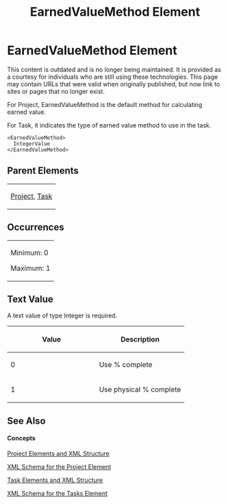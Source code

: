﻿---
title: EarnedValueMethod Element
TOCTitle: EarnedValueMethod Element
ms:assetid: a151ec3f-e5f5-4141-aeaa-c595d57702e8
ms:mtpsurl: https://msdn.microsoft.com/en-us/library/Bb968620(v=office.12)
ms:contentKeyID: 13188311
ms.date: 05/05/2014
mtps_version: v=office.12
f1_keywords:
- EarnedValueMethod element
---

# EarnedValueMethod Element

This content is outdated and is no longer being maintained. It is provided as a courtesy for individuals who are still using these technologies. This page may contain URLs that were valid when originally published, but now link to sites or pages that no longer exist.

For Project, EarnedValueMethod is the default method for calculating earned value.

For Task, it indicates the type of earned value method to use in the task.

    <EarnedValueMethod>
      IntegerValue
    </EarnedValueMethod>

## Parent Elements

<table>
<colgroup>
<col style="width: 100%" />
</colgroup>
<tbody>
<tr class="odd">
<td><p><a href="bb968701(v=office.12).md">Project</a>, <a href="bb968487(v=office.12).md">Task</a></p></td>
</tr>
</tbody>
</table>

## Occurrences

<table>
<colgroup>
<col style="width: 100%" />
</colgroup>
<tbody>
<tr class="odd">
<td><p>Minimum: 0</p>
<p>Maximum: 1</p></td>
</tr>
</tbody>
</table>

## Text Value

A text value of type Integer is required.

<table>
<colgroup>
<col style="width: 50%" />
<col style="width: 50%" />
</colgroup>
<thead>
<tr class="header">
<th><p>Value</p></th>
<th><p>Description</p></th>
</tr>
</thead>
<tbody>
<tr class="odd">
<td><p>0</p></td>
<td><p>Use % complete</p></td>
</tr>
<tr class="even">
<td><p>1</p></td>
<td><p>Use physical % complete</p></td>
</tr>
</tbody>
</table>

## See Also

#### Concepts

[Project Elements and XML Structure](bb968439\(v=office.12\).md)

[XML Schema for the Project Element](bb968695\(v=office.12\).md)

[Task Elements and XML Structure](bb968475\(v=office.12\).md)

[XML Schema for the Tasks Element](bb968415\(v=office.12\).md)

